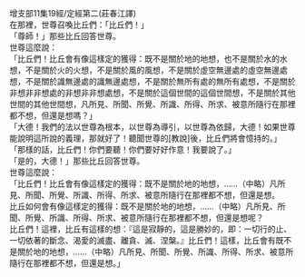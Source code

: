 增支部11集19經/定經第二(莊春江譯)  
在那裡，世尊召喚比丘們：「比丘們！」  
「尊師！」那些比丘回答世尊。  
世尊這麼說：  
「比丘們！比丘會有像這樣定的獲得：既不是關於地的地想，也不是關於水的水想，不是關於火的火想，不是關於風的風想，不是關於虛空無邊處的虛空無邊處想，不是關於識無邊處的識無邊處想，不是關於無所有處的無所有處想，不是關於非想非非想處的非想非非想處想，不是關於這個世間的這個世間想，不是關於其他世間的其他世間想，凡所見、所聞、所覺、所識、所得、所求、被意所隨行在那裡都不想，但還是想嗎？」  
「大德！我們的法以世尊為根本，以世尊為導引，以世尊為依歸，大德！如果世尊能說明這所說的義理，那就好了！聽聞世尊的[教說]後，比丘們將會憶持的。」  
「那樣的話，比丘們！你們要聽！你們要好好作意！我要說了。」  
「是的，大德！」那些比丘回答世尊。  
世尊這麼說：  
「比丘們！比丘會有像這樣定的獲得：既不是關於地的地想，……（中略）凡所見、所聞、所覺、所識、所得、所求、被意所隨行在那裡都不想，但還是想。  
比丘如何會有像這樣定的獲得：既不是關於地的地想，……（中略）凡所見、所聞、所覺、所識、所得、所求、被意所隨行在那裡都不想，但還是想呢？  
比丘們！這裡，比丘有這樣的想：『這是寂靜的，這是勝妙的，即：一切行的止、一切依著的斷念、渴愛的滅盡、離貪、滅、涅槃。』比丘們！這樣，比丘會有既不是關於地的地想，……（中略）凡所見、所聞、所覺、所識、所得、所求、被意所隨行在那裡都不想，但還是想。」  
  
  
